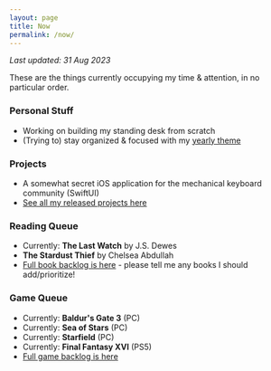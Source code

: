 ```yaml
---
layout: page
title: Now
permalink: /now/
---
```


*Last updated: 31 Aug 2023*

These are the things currently occupying my time & attention, in no particular order.

### Personal Stuff

- Working on building my standing desk from scratch
- (Trying to) stay organized & focused with my [yearly theme](/year-of-sustenance)

### Projects

- A somewhat secret iOS application for the mechanical keyboard community (SwiftUI)
- [See all my released projects here](/projects)

### Reading Queue

- Currently: **The Last Watch** by J.S. Dewes
- **The Stardust Thief** by Chelsea Abdullah
- [Full book backlog is here][books] - please tell me any books I should add/prioritize!

### Game Queue

- Currently: **Baldur's Gate 3** (PC)
- Currently: **Sea of Stars** (PC)
- Currently: **Starfield** (PC)
- Currently: **Final Fantasy XVI** (PS5)
- [Full game backlog is here][games]

[books]: https://docs.google.com/spreadsheets/d/1-1PcHF6xzFKTaTvxnfjm6bVgo4pd5yIr3nbxsbckoFo/edit?usp=sharing
[games]: https://docs.google.com/spreadsheets/d/1zg-SOYI8DlH-ibSNslfPtq0xJB4sEMb_7OHKbq2qclk/edit?usp=sharing
